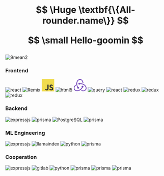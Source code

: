 <h1 aline"center">

$$
\Huge \textbf{\{All-rounder.name\}}
$$

$$
\small Hello-goomin
$$

</h1>
<p align="left"> <img src="https://komarev.com/ghpvc/?username=9mean2&label=Profile%20views&color=0e75b6&style=flat" alt="9mean2" /> </p>
<p align="left">
</p>
<h3 align="left">Frontend</h3>
<p align="left">
<!-- react -->
<img src="https://upload.wikimedia.org/wikipedia/commons/thumb/a/a7/React-icon.svg/2300px-React-icon.svg.png" alt="react" width="40" height="40"/>
<!-- remix -->
<img src="https://avatars.githubusercontent.com/u/64235328?s=200&v=4" alt="Remix" width="40" height="40"/>
<!-- javascript -->
<img src="https://raw.githubusercontent.com/devicons/devicon/master/icons/javascript/javascript-original.svg" alt="javascript" width="40" height="40"/>
<!-- typescript -->
<img src="https://upload.wikimedia.org/wikipedia/commons/thumb/4/4c/Typescript_logo_2020.svg/2048px-Typescript_logo_2020.svg.png" alt="html5" width="40" height="40"/>
<!-- redux -->
<img src="https://raw.githubusercontent.com/devicons/devicon/master/icons/redux/redux-original.svg" alt="redux" width="40" height="40"/>
<!-- react-query -->
<img src="https://images.velog.io/images/woohm402/post/aac3b394-441e-48aa-b481-76f6b58f0cf4/emblem-light-628080660fddb35787ff6c77e97ca43e.svg" alt="query" width="40" height="40"/>
<!-- styledcompoennt -->
<img src="https://avatars.githubusercontent.com/u/20658825?s=200&v=4" alt="react" width="40" height="40"/>
<!-- tailwind -->
<img src="https://upload.wikimedia.org/wikipedia/commons/thumb/d/d5/Tailwind_CSS_Logo.svg/1280px-Tailwind_CSS_Logo.svg.png" alt="redux" width="40" height="40"/>
<!-- storybook -->
<img src="https://pbs.twimg.com/profile_images/1100804485616566273/sOct-Txm_400x400.png" alt="redux" width="40" height="40"/>
<!-- radix-ui -->
<img src="https://avatars.githubusercontent.com/u/75042455?s=280&v=4" alt="redux" width="40" height="40"/>

</p>
<h3 align="left">Backend</h3>

<p align="left">
<!-- express -->
<img src="https://cdn.iconscout.com/icon/free/png-512/free-node-js-1174925.png?f=webp&w=256" alt="expressjs" width="40" height="40"/>
<!-- prisma -->
<img src="https://i.pinimg.com/originals/39/b2/e4/39b2e4ad77c23a2c11e5950a7dfa2aec.png" alt="prisma" width="40" height="40"/>
<!-- PostgreSQL -->
<img src="https://i.namu.wiki/i/cXrwOT1vAT4rPnPlmIWNm2pAbdi0ZCB0TpegonRBwvR-FzS8iBgOexI07QO9V-faslFGib0G0NFgUjwrjTJj_w.svg" alt="PostgreSQL" width="40" height="40"/>
<!-- kafkajs -->
<img src="https://kafka.js.org/img/kafkajs_circle.png" alt="prisma" width="40" height="40"/>
</p>

<h3 align="left">ML Engineering</h3>

<p align="left">
<!-- langchain -->
<img src="https://api.nuget.org/v3-flatcontainer/langchain/0.12.3-dev.127/icon" alt="expressjs" width="40" height="40"/>
<!-- llamaindex -->
<img src="https://asset.brandfetch.io/id6a4s3gXI/idncpUsO_z.jpeg" alt="llamaindex" width="40" height="40"/>
<!-- python -->
<img src="https://upload.wikimedia.org/wikipedia/commons/thumb/c/c3/Python-logo-notext.svg/935px-Python-logo-notext.svg.png" alt="python" width="40" height="40"/>
<!-- conda -->
<img src="https://cdn.icon-icons.com/icons2/2107/PNG/512/file_type_conda_icon_130674.png" alt="prisma" width="40" height="40"/>
</p>

<h3 align="left">Cooperation</h3>

<p align="left">
<!-- github -->
<img src="https://cdn-icons-png.flaticon.com/512/25/25231.png" alt="expressjs" width="40" height="40"/>
<!-- gitlab -->
<img src="https://seeklogo.com/images/G/gitlab-logo-FAA48EFD02-seeklogo.com.png" alt="gitlab" width="40" height="40"/>
<!-- Vsc -->
<img src="https://uxwing.com/wp-content/themes/uxwing/download/brands-and-social-media/visual-studio-code-icon.png" alt="python" width="40" height="40"/>
<!-- jupyter -->
<img src="https://upload.wikimedia.org/wikipedia/commons/thumb/3/38/Jupyter_logo.svg/883px-Jupyter_logo.svg.png" alt="prisma" width="40" height="40"/>
<!-- esLint -->
<img src="https://upload.wikimedia.org/wikipedia/commons/thumb/e/e3/ESLint_logo.svg/1200px-ESLint_logo.svg.png" alt="prisma" width="40" height="40"/>
<!-- infisical -->
<img src="https://avatars.githubusercontent.com/u/107880645?s=200&v=4" alt="prisma" width="40" height="40"/>
</p>
